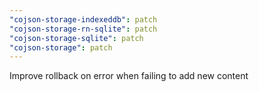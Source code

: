 ```yaml
---
"cojson-storage-indexeddb": patch
"cojson-storage-rn-sqlite": patch
"cojson-storage-sqlite": patch
"cojson-storage": patch
---
```


Improve rollback on error when failing to add new content
